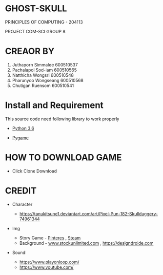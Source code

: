 # GHOST-SKULL
PRINCIPLES OF COMPUTING - 204113

PROJECT COM-SCI GROUP 8

# CREAOR BY
1. Juthaporn Simmalee 600510537
2. Pachalapol Sod-iam 600510565
3. Natthicha Wongsri  600510548
4. Pharunyoo Wongseang 600510568
5. Chutigan Ruensom 600510541

# Install and Requirement
This source code need following library to work properly

- [Python 3.6](https://www.python.org/)

- [Pygame](https://www.lfd.uci.edu/~gohlke/pythonlibs/#pygame)

# HOW TO DOWNLOAD GAME
- Click Clone Download

# CREDIT
- Character 
  - https://tanukitsune1.deviantart.com/art/Pixel-Pun-182-Skullduggery-74961344
- Img
  - Story Game - [Pinteres](https://www.pinterest.com/) , [Steam](https://steamcommunity.com/?l=thai)
  - Background - www.stockunlimited.com , https://designdroide.com
                
- Sound
  - https://www.playonloop.com/
  - https://www.youtube.com/

